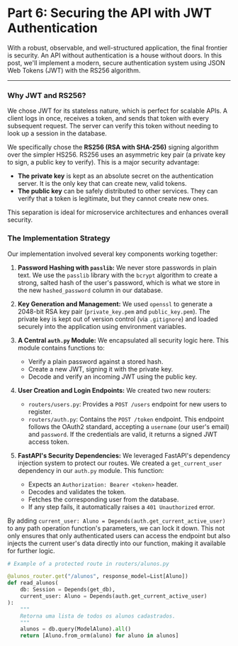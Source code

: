 # Part 6: Securing the API with JWT Authentication

With a robust, observable, and well-structured application, the final frontier is security. An API without authentication is a house without doors. In this post, we'll implement a modern, secure authentication system using JSON Web Tokens (JWT) with the RS256 algorithm.

---

### Why JWT and RS256?

We chose JWT for its stateless nature, which is perfect for scalable APIs. A client logs in once, receives a token, and sends that token with every subsequent request. The server can verify this token without needing to look up a session in the database.

We specifically chose the **RS256 (RSA with SHA-256)** signing algorithm over the simpler HS256. RS256 uses an asymmetric key pair (a private key to sign, a public key to verify). This is a major security advantage:

-   **The private key** is kept as an absolute secret on the authentication server. It is the only key that can create new, valid tokens.
-   **The public key** can be safely distributed to other services. They can verify that a token is legitimate, but they cannot create new ones.

This separation is ideal for microservice architectures and enhances overall security.

### The Implementation Strategy

Our implementation involved several key components working together:

1.  **Password Hashing with `passlib`:** We never store passwords in plain text. We use the `passlib` library with the `bcrypt` algorithm to create a strong, salted hash of the user's password, which is what we store in the new `hashed_password` column in our database.

2.  **Key Generation and Management:** We used `openssl` to generate a 2048-bit RSA key pair (`private_key.pem` and `public_key.pem`). The private key is kept out of version control (via `.gitignore`) and loaded securely into the application using environment variables.

3.  **A Central `auth.py` Module:** We encapsulated all security logic here. This module contains functions to:
    -   Verify a plain password against a stored hash.
    -   Create a new JWT, signing it with the private key.
    -   Decode and verify an incoming JWT using the public key.

4.  **User Creation and Login Endpoints:** We created two new routers:
    -   `routers/users.py`: Provides a `POST /users` endpoint for new users to register.
    -   `routers/auth.py`: Contains the `POST /token` endpoint. This endpoint follows the OAuth2 standard, accepting a `username` (our user's email) and `password`. If the credentials are valid, it returns a signed JWT access token.

5.  **FastAPI's Security Dependencies:** We leveraged FastAPI's dependency injection system to protect our routes. We created a `get_current_user` dependency in our `auth.py` module. This function:
    -   Expects an `Authorization: Bearer <token>` header.
    -   Decodes and validates the token.
    -   Fetches the corresponding user from the database.
    -   If any step fails, it automatically raises a `401 Unauthorized` error.

By adding `current_user: Aluno = Depends(auth.get_current_active_user)` to any path operation function's parameters, we can lock it down. This not only ensures that only authenticated users can access the endpoint but also injects the current user's data directly into our function, making it available for further logic.

```python
# Example of a protected route in routers/alunos.py

@alunos_router.get("/alunos", response_model=List[Aluno])
def read_alunos(
    db: Session = Depends(get_db), 
    current_user: Aluno = Depends(auth.get_current_active_user)
):
    """
    Retorna uma lista de todos os alunos cadastrados.
    """
    alunos = db.query(ModelAluno).all()
    return [Aluno.from_orm(aluno) for aluno in alunos]
